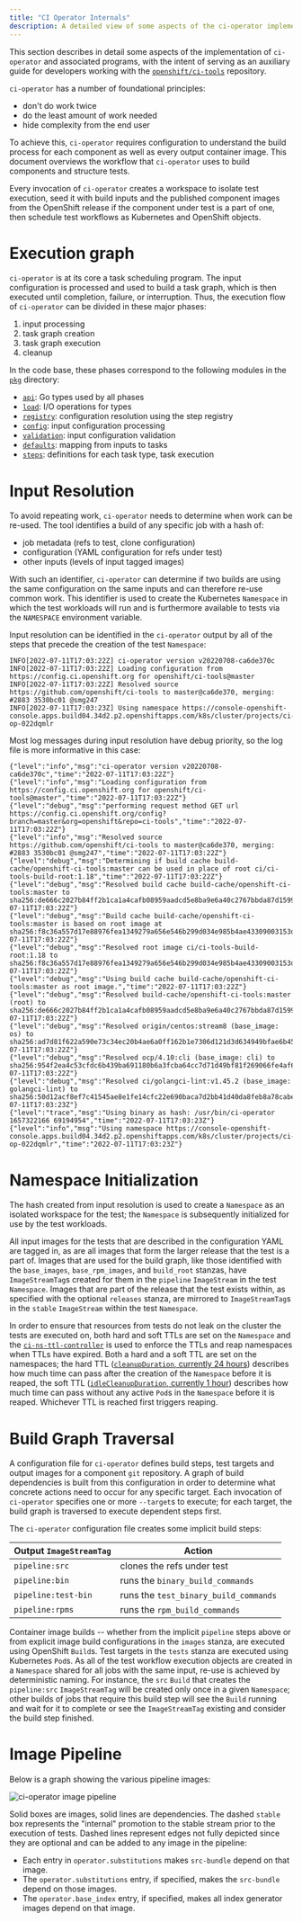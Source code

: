 ```yaml
---
title: "CI Operator Internals"
description: A detailed view of some aspects of the ci-operator implementation, intended for developers working on its source code.
---
```


This section describes in detail some aspects of the implementation of
`ci-operator` and associated programs, with the intent of serving as an
auxiliary guide for developers working with the
[`openshift/ci-tools`](https://github.com/openshift/ci-tools.git) repository.

`ci-operator` has a number of foundational principles:

- don't do work twice
- do the least amount of work needed
- hide complexity from the end user

To achieve this, `ci-operator` requires configuration to understand the build
process for each component as well as every output container image.  This
document overviews the workflow that `ci-operator` uses to build components and
structure tests.

Every invocation of `ci-operator` creates a workspace to isolate test execution,
seed it with build inputs and the published component images from the OpenShift
release if the component under test is a part of one, then schedule test
workflows as Kubernetes and OpenShift objects.

# Execution graph

`ci-operator` is at its core a task scheduling program. The input configuration
is processed and used to build a task graph, which is then executed until
completion, failure, or interruption. Thus, the execution flow of `ci-operator`
can be divided in these major phases:

1. input processing
2. task graph creation
3. task graph execution
4. cleanup

In the code base, these phases correspond to the following modules in the
[`pkg`](https://github.com/openshift/ci-tools/tree/master/pkg) directory:

- [`api`](https://github.com/openshift/ci-tools/tree/master/pkg/api):
  Go types used by all phases
- [`load`](https://github.com/openshift/ci-tools/tree/master/pkg/load):
  I/O operations for types
- [`registry`](https://github.com/openshift/ci-tools/tree/master/pkg/registry):
  configuration resolution using the step registry
- [`config`](https://github.com/openshift/ci-tools/tree/master/pkg/config):
  input configuration processing
- [`validation`](https://github.com/openshift/ci-tools/tree/master/pkg/validation):
  input configuration validation
- [`defaults`](https://github.com/openshift/ci-tools/tree/master/pkg/defaults):
  mapping from inputs to tasks
- [`steps`](https://github.com/openshift/ci-tools/tree/master/pkg/steps):
  definitions for each task type, task execution

# Input Resolution

To avoid repeating work, `ci-operator` needs to determine when work can be
re-used.  The tool identifies a build of any specific job with a hash of:

 - job metadata (refs to test, clone configuration)
 - configuration (YAML configuration for refs under test)
 - other inputs (levels of input tagged images)

With such an identifier, `ci-operator` can determine if two builds are using the
same configuration on the same inputs and can therefore re-use common work.
This identifier is used to create the Kubernetes `Namespace` in which the test
workloads will run and is furthermore available to tests via the `NAMESPACE`
environment variable.

Input resolution can be identified in the `ci-operator` output by all of the
steps that precede the creation of the test `Namespace`:

```
INFO[2022-07-11T17:03:22Z] ci-operator version v20220708-ca6de370c
INFO[2022-07-11T17:03:22Z] Loading configuration from https://config.ci.openshift.org for openshift/ci-tools@master
INFO[2022-07-11T17:03:22Z] Resolved source https://github.com/openshift/ci-tools to master@ca6de370, merging: #2883 3530bc01 @smg247
INFO[2022-07-11T17:03:23Z] Using namespace https://console-openshift-console.apps.build04.34d2.p2.openshiftapps.com/k8s/cluster/projects/ci-op-022dqmlr
```

Most log messages during input resolution have debug priority, so the log file
is more informative in this case:

```
{"level":"info","msg":"ci-operator version v20220708-ca6de370c","time":"2022-07-11T17:03:22Z"}
{"level":"info","msg":"Loading configuration from https://config.ci.openshift.org for openshift/ci-tools@master","time":"2022-07-11T17:03:22Z"}
{"level":"debug","msg":"performing request method GET url https://config.ci.openshift.org/config?branch=master&org=openshift&repo=ci-tools","time":"2022-07-11T17:03:22Z"}
{"level":"info","msg":"Resolved source https://github.com/openshift/ci-tools to master@ca6de370, merging: #2883 3530bc01 @smg247","time":"2022-07-11T17:03:22Z"}
{"level":"debug","msg":"Determining if build cache build-cache/openshift-ci-tools:master can be used in place of root ci/ci-tools-build-root:1.18","time":"2022-07-11T17:03:22Z"}
{"level":"debug","msg":"Resolved build cache build-cache/openshift-ci-tools:master to sha256:de666c2027b84ff2b1ca1a4cafb08959aadcd5e8ba9e6a40c2767bbda87d1599","time":"2022-07-11T17:03:22Z"}
{"level":"debug","msg":"Build cache build-cache/openshift-ci-tools:master is based on root image at sha256:f8c36a557d17e88976fea1349279a656e546b299d034e985b4ae43309003153d","time":"2022-07-11T17:03:22Z"}
{"level":"debug","msg":"Resolved root image ci/ci-tools-build-root:1.18 to sha256:f8c36a557d17e88976fea1349279a656e546b299d034e985b4ae43309003153d","time":"2022-07-11T17:03:22Z"}
{"level":"debug","msg":"Using build cache build-cache/openshift-ci-tools:master as root image.","time":"2022-07-11T17:03:22Z"}
{"level":"debug","msg":"Resolved build-cache/openshift-ci-tools:master (root) to sha256:de666c2027b84ff2b1ca1a4cafb08959aadcd5e8ba9e6a40c2767bbda87d1599.","time":"2022-07-11T17:03:22Z"}
{"level":"debug","msg":"Resolved origin/centos:stream8 (base_image: os) to sha256:ad7d81f622a590e73c34ec20b4ae6a0ff162b1e7306d121d3d634949bfae6b45.","time":"2022-07-11T17:03:22Z"}
{"level":"debug","msg":"Resolved ocp/4.10:cli (base_image: cli) to sha256:954f2ea4c53cfdc6b439ba691180b6a3fcba64cc7d71d49bf81f269066fe4af6.","time":"2022-07-11T17:03:22Z"}
{"level":"debug","msg":"Resolved ci/golangci-lint:v1.45.2 (base_image: golangci-lint) to sha256:50d12acf8ef7c41545ae8e1fe14cfc22e690baca7d2bb41d40da8feb8a78cabe.","time":"2022-07-11T17:03:23Z"}
{"level":"trace","msg":"Using binary as hash: /usr/bin/ci-operator 1657322166 69194954","time":"2022-07-11T17:03:23Z"}
{"level":"info","msg":"Using namespace https://console-openshift-console.apps.build04.34d2.p2.openshiftapps.com/k8s/cluster/projects/ci-op-022dqmlr","time":"2022-07-11T17:03:23Z"}
```

# Namespace Initialization

The hash created from input resolution is used to create a `Namespace` as an
isolated workspace for the test; the `Namespace` is subsequently initialized for
use by the test workloads.

All input images for the tests that are described in the configuration YAML are
tagged in, as are all images that form the larger release that the test is a
part of.  Images that are used for the build graph, like those identified with
the `base_images`, `base_rpm_images`, and `build_root` stanzas, have
`ImageStreamTag`s created for them in the `pipeline` `ImageStream` in the test
`Namespace`.  Images that are part of the release that the test exists within,
as specified with the optional `releases` stanza, are mirrored to
`ImageStreamTag`s in the `stable` `ImageStream` within the test `Namespace`.

In order to ensure that resources from tests do not leak on the cluster the
tests are executed on, both hard and soft TTLs are set on the `Namespace` and
the [`ci-ns-ttl-controller`](https://github.com/openshift/ci-ns-ttl-controller)
is used to enforce the TTLs and reap namespaces when TTLs have expired.  Both a
hard and a soft TTL are set on the namespaces; the hard TTL ([`cleanupDuration`,
currently 24 hours][cleanupDuration]) describes how much time can pass after
the creation of the `Namespace` before it is reaped, the soft TTL
([`idleCleanupDuration`, currently 1 hour][idleCleanupDuration]) describes how
much time can pass without any active `Pod`s in the `Namespace` before it is
reaped.  Whichever TTL is reached first triggers reaping.

# Build Graph Traversal

A configuration file for `ci-operator` defines build steps, test targets and
output images for a component `git` repository.  A graph of build dependencies
is built from this configuration in order to determine what concrete actions
need to occur for any specific target.  Each invocation of `ci-operator`
specifies one or more `--target`s to execute; for each target, the build graph
is traversed to execute dependent steps first.

The `ci-operator` configuration file creates some implicit build steps:

| Output `ImageStreamTag` | Action |
| ----------------------- | ------ |
| `pipeline:src`          | clones the refs under test |
| `pipeline:bin`          | runs the `binary_build_commands` |
| `pipeline:test-bin`     | runs the `test_binary_build_commands` |
| `pipeline:rpms`         | runs the `rpm_build_commands` |

Container image builds -- whether from the implicit `pipeline` steps above or
from explicit image build configurations in the `images` stanza, are executed
using OpenShift `Build`s.  Test targets in the `tests` stanza are executed using
Kubernetes `Pod`s.  As all of the test workflow execution objects are created in
a `Namespace` shared for all jobs with the same input, re-use is achieved by
deterministic naming.  For instance, the `src` `Build` that creates the
`pipeline:src` `ImageStreamTag` will be created only once in a given
`Namespace`; other builds of jobs that require this build step will see the
`Build` running and wait for it to complete or see the `ImageStreamTag` existing
and consider the build step finished.

# Image Pipeline

Below is a graph showing the various pipeline images:

![`ci-operator` image pipeline](/ci-operator_pipeline.png)

Solid boxes are images, solid lines are dependencies.  The dashed `stable` box
represents the "internal" promotion to the stable stream prior to the execution
of tests.  Dashed lines represent edges not fully depicted since they are
optional and can be added to any image in the pipeline:

- Each entry in `operator.substitutions` makes `src-bundle` depend on that
  image.
- The `operator.substitutions` entry, if specified, makes the `src-bundle`
  depend on those images.
- The `operator.base_index` entry, if specified, makes all index generator
  images depend on that image.

[cleanupDuration]: https://github.com/openshift/ci-tools/blame/7bc9c8b4ff3fcd323e110dafd39dd0010b7c3462/cmd/ci-operator/main.go#L421
[idleCleanupDuration]: https://github.com/openshift/ci-tools/blame/5e86bf61fc54d27f2dc58a50367a5fe2a05ab369/cmd/ci-operator/main.go#L420
